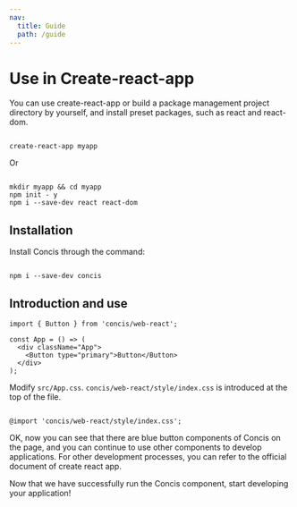 ```yaml
---
nav:
  title: Guide
  path: /guide
---
```


# Use in Create-react-app

You can use create-react-app or build a package management project directory by yourself, and install preset packages, such as react and react-dom.

```tsx pure

create-react-app myapp

```

Or

```tsx pure

mkdir myapp && cd myapp
npm init - y
npm i --save-dev react react-dom

```

## Installation

Install Concis through the command:

```tsx pure

npm i --save-dev concis

```

## Introduction and use

```tsx pure
import { Button } from 'concis/web-react';

const App = () => (
  <div className="App">
    <Button type="primary">Button</Button>
  </div>
);
```

Modify `src/App.css`. `concis/web-react/style/index.css` is introduced at the top of the file.

```tsx pure

@import 'concis/web-react/style/index.css';

```

OK, now you can see that there are blue button components of Concis on the page, and you can continue to use other components to develop applications. For other development processes, you can refer to the official document of create react app.

Now that we have successfully run the Concis component, start developing your application!
